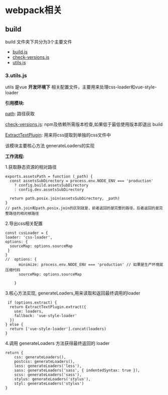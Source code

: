 # webpack相关
## build
build 文件夹下共分为3个主要文件

* [build.js](#/templates/vue/webpack/webpack-build.md) 
* [check-versions.js](#/templates/vue/webpack/webpack-check-versions.md)
* [utils.js](#/templates/vue/webpack/webpack-utils.md)


### 3.utils.js
utils 是vue **开发环境下** 相关配置文件，主要用来处理css-loader和vue-style-loader
 
**引用模块:**
 	
[path](https://www.npmjs.com/package/path): 路径获取
 	
[check-versions.js](#/templates/vue/webpack/webpack-check-versions.md): npm及依赖所需版本检查,如果低于最低使用版本即退出 build
 	
[ExtractTextPlugin](https://www.npmjs.com/package/extract-text-webpack-plugin): 用来将css提取到单独的css文件中

该模块主要核心方法 generateLoaders的实现

**工作流程:**

1.获取静态资源的相对路径
	
	exports.assetsPath = function (_path) {
	  const assetsSubDirectory = process.env.NODE_ENV === 'production'
	    ? config.build.assetsSubDirectory
	    : config.dev.assetsSubDirectory
	
	  return path.posix.join(assetsSubDirectory, _path)
	}
	// path.join和path.posix.join的区别就是，前者返回的是完整的路径，后者返回的是完整路径的相对根路径

2.导出css相关配置
	
	const cssLoader = {
    loader: 'css-loader',
    options: {
      sourceMap: options.sourceMap
   	 }
  	}
    //	options: {
          minimize: process.env.NODE_ENV === 'production' // 如果是生产环境就压缩代码	
          sourceMap: options.sourceMap

	    }
	    
3.核心方法实现, generateLoaders,用来读取和返回最终调用的loader
	
	 if (options.extract) {
      return ExtractTextPlugin.extract({
        use: loaders,
        fallback: 'vue-style-loader'
      })
    } else {
      return ['vue-style-loader'].concat(loaders)
    }    

4.调用  generateLoaders 方法获得最终返回的 loader

	return {
	    css: generateLoaders(),
	    postcss: generateLoaders(),
	    less: generateLoaders('less'),
	    sass: generateLoaders('sass', { indentedSyntax: true }),
	    scss: generateLoaders('sass'),
	    stylus: generateLoaders('stylus'),
	    styl: generateLoaders('stylus')
  	}